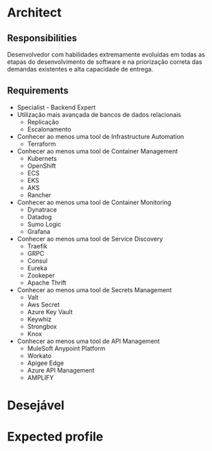 # Architect

## Responsibilities

Desenvolvedor com habilidades extremamente evoluídas em todas as etapas do desenvolvimento de software e na priorização correta das demandas existentes e alta capacidade de entrega.

## Requirements

- Specialist - Backend Expert
- Utilização mais avançada de bancos de dados relacionais
    - Replicação
    - Escalonamento
- Conhecer ao menos uma tool de  Infrastructure Automation 
    - Terraform
- Conhecer ao menos uma tool de Container Management
    - Kubernets
    - OpenShift
    - ECS
    - EKS
    - AKS
    - Rancher
- Conhecer ao menos uma tool de Container Monitoring
    - Dynatrace
    - Datadog
    - Sumo Logic
    - Grafana
- Conhecer ao menos uma tool de Service Discovery
    - Traefik
    - GRPC
    - Consul
    - Eureka
    - Zookeper
    - Apache Thrift
- Conhecer ao menos uma tool de Secrets Management
    - Valt
    - Aws Secret
    - Azure Key Vault
    - Keywhiz
    - Strongbox
    - Knox
- Conhecer ao menos uma tool de API Management
    - MuleSoft Anypoint Platform
    - Workato
    - Apigee Edge
    - Azure API Management
    - AMPLIFY

# Desejável

# Expected profile